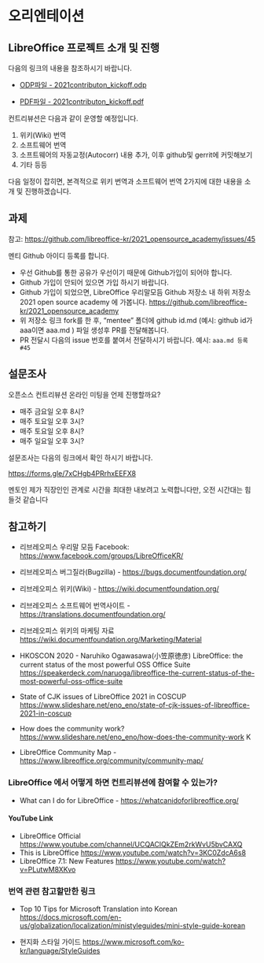# 오리엔테이션 

## LibreOffice 프로젝트 소개 및 진행

다음의 링크의 내용을 참조하시기 바랍니다.

* [ODP파일 - 2021contributon_kickoff.odp](data/2021contributon_kickoff.odp) 

* [PDF파일 - 2021contributon_kickoff.pdf](data/2021contributon_kickoff.pdf) 



컨트리뷰션은 다음과 같이 운영할 예정입니다.

1. 위키(Wiki) 번역
2. 소프트웨어 번역
3. 소프트웨어의 자동교정(Autocorr) 내용 추가, 이후 github및 gerrit에 커밋해보기
4. 기타 등등



다음 일정이 잡히면, 본격적으로 위키 번역과 소프트웨어 번역 2가지에 대한 내용을 소개 및 진행하겠습니다.



## 과제 

참고: https://github.com/libreoffice-kr/2021_opensource_academy/issues/45  

멘티 Github 아이디 등록를 합니다.

- 우선 Github를 통한 공유가 우선이기 때문에 Github가입이 되어야 합니다.
- Github 가입이 안되어 있으면 가입 하시기 바랍니다.
- Github 가입이 되었으면, LibreOffice 우리말모듬 Github 저장소 내 하위 저장소 2021 open source academy 에 가봅니다.
  https://github.com/libreoffice-kr/2021_opensource_academy
- 위 저장소 링크 fork를 한 후, “mentee” 폴더에 github id.md (예시: github id가 aaa이면 aaa.md ) 파일 생성후 PR를 전달해봅니다.
- PR 전달시 다음의 issue 번호를 붙여서 전달하시기 바랍니다.
  예시: `aaa.md 등록 #45`



## 설문조사

오픈소스 컨트리뷰션 온라인 미팅을 언제 진행할까요?

* 매주 금요일 오후 8시?
* 매주 토요일 오후 3시?
* 매주 토요일 오후 8시?
* 매주 일요일 오후 3시?

설문조사는 다음의 링크에서 확인 하시기 바랍니다.

https://forms.gle/7xCHgb4PRrhxEEFX8



멘토인 제가 직장인인 관계로 시간을 최대한 내보려고 노력합니다만, 오전 시간대는 힘들것 같습니다 



## 참고하기

* 리브레오피스 우리말 모듬 Facebook: https://www.facebook.com/groups/LibreOfficeKR/ 
* 리브레오피스 버그질라(Bugzilla) - https://bugs.documentfoundation.org/ 
* 리브레오피스 위키(Wiki)  - https://wiki.documentfoundation.org/ 
* 리브레오피스 소프트웨어 번역사이트 - https://translations.documentfoundation.org/  

* 리브레오피스 위키의 마케팅 자료 https://wiki.documentfoundation.org/Marketing/Material 

* HKOSCON 2020  - Naruhiko Ogawasawa(小笠原徳彦)
  LibreOffice: the current status of the most powerful OSS Office Suite
  https://speakerdeck.com/naruoga/libreoffice-the-current-status-of-the-most-powerful-oss-office-suite 
* State of CJK issues of LibreOffice 2021 in COSCUP https://www.slideshare.net/eno_eno/state-of-cjk-issues-of-libreoffice-2021-in-coscup
* How does the community work? https://www.slideshare.net/eno_eno/how-does-the-community-work K
* LibreOffice Community Map - https://www.libreoffice.org/community/community-map/

### LibreOffice 에서 어떻게 하면 컨트리뷰션에 참여할 수 있는가? 

* What can I do for LibreOffice - https://whatcanidoforlibreoffice.org/

#### YouTube Link

* LibreOffice Official https://www.youtube.com/channel/UCQAClQkZEm2rkWvU5bvCAXQ 
* This is LibreOffice https://www.youtube.com/watch?v=3KC0ZdcA6s8 
* LibreOffice 7.1: New Features  https://www.youtube.com/watch?v=PLutwM8XKvo

### 번역 관련 참고할만한 링크

* Top 10 Tips for Microsoft Translation into Korean https://docs.microsoft.com/en-us/globalization/localization/ministyleguides/mini-style-guide-korean

* 현지화 스타일 가이드 https://www.microsoft.com/ko-kr/language/StyleGuides

  

  
